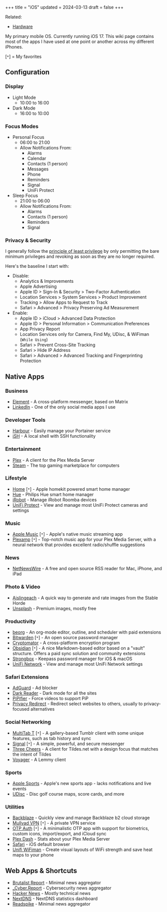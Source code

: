 +++
title = "iOS"
updated = 2024-03-13
draft = false
+++

Related:

- [Hardware](/wiki/hardware/)

My primary mobile OS. Currently running iOS 17. This wiki page contains most of
the apps I have used at one point or another across my different iPhones.

[`*`] = My favorites

## Configuration

### Display

- Light Mode
    - 10:00 to 16:00
- Dark Mode
    - 16:00 to 10:00

### Focus Modes

- Personal Focus
    - 06:00 to 21:00
    - Allow Notifications From:
        - Alarms
        - Calendar
        - Contacts (1 person)
        - Messages
        - Phone
        - Reminders
        - Signal
        - UniFi Protect
- Sleep Focus
    - 21:00 to 06:00
    - Allow Notifications From:
        - Alarms
        - Contacts (1 person)
        - Reminders
        - Signal

### Privacy & Security

I generally follow the [principle of least
privilege](https://en.wikipedia.org/wiki/Principle_of_least_privilege) by only
permitting the bare minimum privileges and revoking as soon as they are no
longer required.

Here's the baseline I start with:

- Disable:
    - Analytics & Improvements
    - Apple Advertising
    - Apple ID > Sign-In & Security > Two-Factor Authentication
    - Location Services > System Services > Product Improvement
    - Tracking > Allow Apps to Request to Track
    - Safari > Advanced > Privacy Preserving Ad Measurement
- Enable:
    - Apple ID > iCloud > Advanced Data Protection
    - Apple ID > Personal Information > Communication Preferences
    - App Privacy Report
    - Location Services only for Camera, Find My, UDisc, & WiFiman (`While
      Using`)
    - Safari > Prevent Cross-Site Tracking
    - Safari > Hide IP Address
    - Safari > Advanced > Advanced Tracking and Fingerprinting Protection

## Native Apps

### Business

- [Element](https://apps.apple.com/us/app/element-messenger/id1083446067) - A
  cross-platform messenger, based on Matrix
- [LinkedIn](https://apps.apple.com/us/app/linkedin-network-job-finder/id288429040) -
  One of the only social media apps I use

### Developer Tools

- [Harbour](https://testflight.apple.com/join/F2vK7xo4) - Easily manage your
  Portainer service
- [iSH](https://apps.apple.com/us/app/ish-shell/id1436902243) - A local shell
  with SSH functionality

### Entertainment

- [Plex](https://apps.apple.com/us/app/plex-watch-live-tv-and-movies/id383457673) -
  A client for the Plex Media Server
- [Steam](https://apps.apple.com/us/app/steam-mobile/id495369748) - The top
  gaming marketplace for computers

### Lifestyle

- [Home](https://apps.apple.com/us/app/home/id1110145103) [`*`] - Apple homekit
  powered smart home manager
- [Hue](https://apps.apple.com/us/app/philips-hue/id1055281310) - Philips Hue
  smart home manager
- [iRobot](https://apps.apple.com/us/app/irobot-home/id1012014442) - Manage
  iRobot Roomba devices
- [UniFi Protect](https://apps.apple.com/us/app/unifi-protect/id1392492235) -
  View and manage most UniFi Protect cameras and settings

### Music
 
- [Apple Music](https://apps.apple.com/us/app/apple-music/id1108187390) [`*`] -
  Apple's native music streaming app
- [Plexamp](https://apps.apple.com/us/app/plexamp/id1500797510) [`*`] -
  Top-notch music app for your Plex Media Server, with a neural network that
  provides excellent radio/shuffle suggestions

### News

- [NetNewsWire](https://apps.apple.com/us/app/netnewswire-rss-reader/id1480640210) -
  A free and open source RSS reader for Mac, iPhone, and iPad

### Photo & Video

- [Aislingeach](https://testflight.apple.com/join/Q6WyyEpS) - A quick way to
  generate and rate images from the Stable Horde
- [Unsplash](https://apps.apple.com/us/app/unsplash/id1290631746) - Premium
  images, mostly free

### Productivity

- [beorg](https://apps.apple.com/us/app/beorg-to-do-list-agenda/id1238649962) -
  An org-mode editor, outline, and scheduler with paid extensions
- [Bitwarden](https://apps.apple.com/us/app/bitwarden-password-manager/id1137397744)
  [`*`] - An open source password manager
- [Cryptomator](https://apps.apple.com/us/app/cryptomator/id1560822163) - A
  cross-platform encryption program
- [Obsidian](https://apps.apple.com/us/app/obsidian-connected-notes/id1557175442)
  [`*`] - A nice Markdown-based editor based on a "vault" structure. Offers a
  paid sync solution and community extensions
- [Strongbox](https://apps.apple.com/us/app/strongbox-password-manager/id897283731) -
  Keepass password manager for iOS & macOS
- [UniFi Network](https://apps.apple.com/us/app/unifi/id1057750338) - View and
  manage most UniFi Network settings

### Safari Extensions

- [AdGuard](https://apps.apple.com/us/app/adguard-adblock-privacy/id1047223162) -
  Ad blocker
- [Dark
  Reader](https://apps.apple.com/us/app/dark-reader-for-safari/id1438243180) -
  Dark mode for all the sites
- [PiPifier](https://apps.apple.com/us/app/pipifier/id1234771095) - Force videos
  to support PiP
- [Privacy
  Redirect](https://apps.apple.com/us/app/privacy-redirect/id1578144015) -
  Redirect select websites to others, usually to privacy-focused alternatives

### Social Networking

- [MultiTab T](https://apps.apple.com/us/app/multitab-for-tumblr/id1071533778)
  [`*`] - A gallery-based Tumblr client with some unique features, such as tab
  history and sync
- [Signal](https://apps.apple.com/us/app/signal-private-messenger/id874139669)
  [`*`] - A simple, powerful, and secure messenger
- [Three Cheers](https://testflight.apple.com/join/mpVk1qIy) - A client for
  Tildes.net with a design focus that matches the intent of Tildes
- [Voyager](https://apps.apple.com/us/app/voyager-for-lemmy/id6451429762) - A
  Lemmy client

### Sports

- [Apple Sports](https://apps.apple.com/us/app/apple-sports/id6446788829) -
  Apple's new sports app - lacks notifications and live events
- [UDisc](https://apps.apple.com/us/app/udisc-disc-golf/id1072228953) - Disc
  golf course maps, score cards, and more

### Utilities

- [Backblaze](https://apps.apple.com/us/app/backblaze/id628638330) - Quickly
  view and manage Backblaze b2 cloud storage
- [Mullvad VPN](https://apps.apple.com/us/app/mullvad-vpn/id1488466513) [`*`] -
  A private VPN service
- [OTP Auth](https://apps.apple.com/us/app/otp-auth/id659877384) [`*`] - A
  minimalistic OTP app with support for biometrics, custom icons, import/export,
  and iCloud sync
- [Plex Dash](https://apps.apple.com/us/app/plex-dash/id1500797677) - Stats
  about your Plex Media Server
- [Safari](https://apps.apple.com/us/app/safari/id1146562112) - iOS default
  browser
- [Unifi WiFiman](https://apps.apple.com/us/app/ubiquiti-wifiman/id1385561119) -
  Create visual layouts of WiFi strength and save heat maps to your phone

## Web Apps & Shortcuts

- [Brutalist Report](https://brutalist.report/) - Minimal news aggregator
- [_Cyber.Report](https://cyber.report/) - Cybersecurity news aggregator
- [Hacker News](https://news.ycombinator.com/) - Mostly technical news
- [NextDNS](https://nextdns.io/) - NextDNS statistics dashboard
- [Readspike](https://readspike.com/) - Minimal news aggregator
